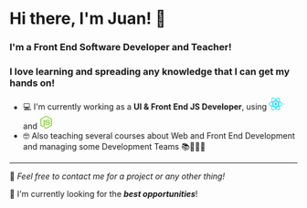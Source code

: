 # Hi there, I'm Juan! 👋

### I'm a Front End Software Developer and Teacher!
### I love learning and spreading any knowledge that I can get my hands on!

 - 💻 I'm currently working as a **UI & Front End JS Developer**, using <a target="_blank" href="https://reactjs.org"><img src="icons/react.png" width="24" /></a> and <a target="_blank" href="https://nodejs.org/en/"><img width="24" src="icons/node.webp" /></a>
 - 🤓 Also teaching several courses about Web and Front End Development and managing some Development Teams 📚🤝🏼🧠

---

💬 _Feel free to contact me for a project or any other thing!_ 

🔭 I'm currently looking for the ***best opportunities***!
